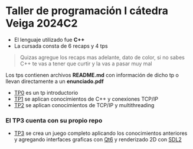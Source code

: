 # Taller de programación I cátedra Veiga 2024C2

- El lenguaje utilizado fue **C++**
- La cursada consta de 6 recaps y 4 tps
> Quizas agregue los recaps mas adelante, dato de color, si no sabes C++ te vas a tener que curtir y la vas a pasar muy mal

Los tps contienen archivos **README.md** con información de dicho tp o llevan directamente a un **enunciado.pdf**

- [TP0](https://github.com/Igris-1/Taller-de-programacion-I/tree/main/onboarding-2024c2-Igris-1) es un tp introductorio
- [TP1](https://github.com/Igris-1/Taller-de-programacion-I/tree/main/sockets-2024c2-Igris-1) se aplican conocimientos de C++ y conexiones TCP/IP
- [TP2](https://github.com/Igris-1/Taller-de-programacion-I/tree/main/threads-2024c2-Igris-1) se aplican conocimientos de TCP/IP y multithreading

### El TP3 cuenta con su propio repo
- [TP3](https://github.com/Igris-1/tp_final_taller_g13) se crea un juego completo aplicando los conocimientos anteriores y agregando interfaces graficas con
[Qt6](https://www.qt.io/product/qt6) y renderizado 2D con [SDL2](https://wiki.libsdl.org/SDL2/FrontPage)
